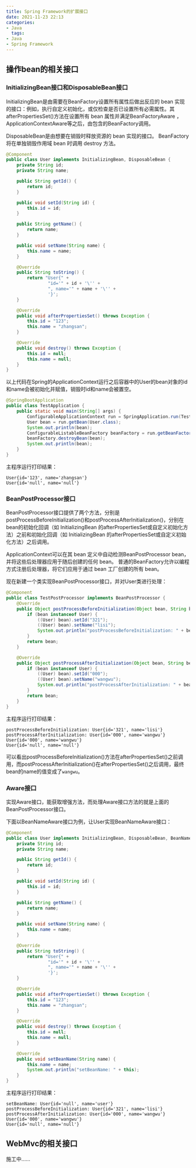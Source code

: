 ```yaml
---
title: Spring Framework的扩展接口
date: 2021-11-23 22:13
categories:
- Java
  tags:
- Java
- Spring Framework
---
```


## 操作bean的相关接口

### InitializingBean接口和DisposableBean接口

InitializingBean是由需要在BeanFactory设置所有属性后做出反应的 bean 实现的接口：例如，执行自定义初始化，或仅检查是否已设置所有必需属性。其afterPropertiesSet()方法在设置所有 bean 属性并满足BeanFactoryAware ， ApplicationContextAware等之后，由包含的BeanFactory调用。

DisposableBean是由想要在销毁时释放资源的 bean 实现的接口。 BeanFactory将在单独销毁作用域 bean 时调用 destroy 方法。

```java
@Component
public class User implements InitializingBean, DisposableBean {
    private String id;
    private String name;

    public String getId() {
        return id;
    }

    public void setId(String id) {
        this.id = id;
    }

    public String getName() {
        return name;
    }

    public void setName(String name) {
        this.name = name;
    }

    @Override
    public String toString() {
        return "User{" +
                "id='" + id + '\'' +
                ", name='" + name + '\'' +
                '}';
    }

    @Override
    public void afterPropertiesSet() throws Exception {
        this.id = "123";
        this.name = "zhangsan";
    }

    @Override
    public void destroy() throws Exception {
        this.id = null;
        this.name = null;
    }
}

```

以上代码在Spring的ApplicationContext运行之后容器中的User的bean对象的id和name会被初始化并赋值，销毁时id和name会被置空。

```java
@SpringBootApplication
public class TestApplication {
    public static void main(String[] args) {
        ConfigurableApplicationContext run = SpringApplication.run(TestApplication.class, args);
        User bean = run.getBean(User.class);
        System.out.println(bean);
        ConfigurableListableBeanFactory beanFactory = run.getBeanFactory();
        beanFactory.destroyBean(bean);
        System.out.println(bean);
    }
}
```

主程序运行打印结果：

```
User{id='123', name='zhangsan'}
User{id='null', name='null'}
```



###  BeanPostProcessor接口

BeanPostProcessor接口提供了两个方法，分别是postProcessBeforeInitialization()和postProcessAfterInitialization()，分别在bean的初始化回调（如 InitializingBean 的afterPropertiesSet或自定义初始化方法）之前和初始化回调（如 InitializingBean 的afterPropertiesSet或自定义初始化方法）之后调用。

ApplicationContext可以在其 bean 定义中自动检测BeanPostProcessor bean，并将这些后处理器应用于随后创建的任何 bean。 普通的BeanFactory允许以编程方式注册后处理器，将它们应用于通过 bean 工厂创建的所有 bean。

现在新建一个类实现BeanPostProcessor接口，并对User类进行处理：

```java
@Component
public class TestPostProcessor implements BeanPostProcessor {
    @Override
    public Object postProcessBeforeInitialization(Object bean, String beanName) throws BeansException {
        if (bean instanceof User) {
            ((User) bean).setId("321");
            ((User) bean).setName("lisi");
            System.out.println("postProcessBeforeInitialization: " + bean);
        }
        return bean;
    }

    @Override
    public Object postProcessAfterInitialization(Object bean, String beanName) throws BeansException {
        if (bean instanceof User) {
            ((User) bean).setId("000");
            ((User) bean).setName("wangwu");
            System.out.println("postProcessAfterInitialization: " + bean);
        }
        return bean;
    }
}

```

主程序运行打印结果：

```
postProcessBeforeInitialization: User{id='321', name='lisi'}
postProcessAfterInitialization: User{id='000', name='wangwu'}
User{id='000', name='wangwu'}
User{id='null', name='null'}
```

可以看出postProcessBeforeInitialization()方法在afterPropertiesSet()之前调用，而postProcessAfterInitialization()在afterPropertiesSet()之后调用，最终bean的name的值变成了`wangwu`。



###  Aware接口

实现Aware接口，能获取增强方法，而处理Aware接口方法的就是上面的BeanPostProcessor接口。

下面以BeanNameAware接口为例，让User实现BeanNameAware接口：

```java
@Component
public class User implements InitializingBean, DisposableBean, BeanNameAware {
    private String id;
    private String name;

    public String getId() {
        return id;
    }

    public void setId(String id) {
        this.id = id;
    }

    public String getName() {
        return name;
    }

    public void setName(String name) {
        this.name = name;
    }

    @Override
    public String toString() {
        return "User{" +
                "id='" + id + '\'' +
                ", name='" + name + '\'' +
                '}';
    }

    @Override
    public void afterPropertiesSet() throws Exception {
        this.id = "123";
        this.name = "zhangsan";
    }

    @Override
    public void destroy() throws Exception {
        this.id = null;
        this.name = null;
    }

    @Override
    public void setBeanName(String name) {
        this.name = name;
        System.out.println("setBeanName: " + this);
    }
}

```

主程序运行打印结果：

```
setBeanName: User{id='null', name='user'}
postProcessBeforeInitialization: User{id='321', name='lisi'}
postProcessAfterInitialization: User{id='000', name='wangwu'}
User{id='000', name='wangwu'}
User{id='null', name='null'}
```



## WebMvc的相关接口

施工中……

